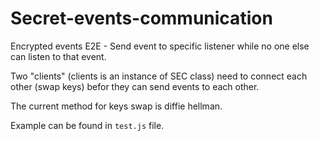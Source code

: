 # Secret-events-communication
Encrypted events E2E - Send event to specific listener while no one else can listen to that event.

Two "clients" (clients is an instance of SEC class) need to connect each other (swap keys) befor they can send events to each other.

The current method for keys swap is diffie hellman.

Example can be found in `test.js` file.
